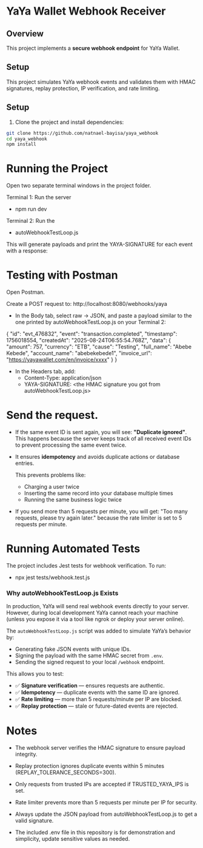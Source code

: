 # YaYa Wallet Webhook Receiver

## Overview

This project implements a **secure webhook endpoint** for YaYa Wallet.

## Setup

This project simulates YaYa webhook events and validates them with HMAC signatures, replay protection, IP verification, and rate limiting.

## Setup

1. Clone the project and install dependencies:

```bash
git clone https://github.com/natnael-bayisa/yaya_webhook
cd yaya_webhook
npm install
```

# Running the Project

Open two separate terminal windows in the project folder.

Terminal 1: Run the server

- npm run dev

Terminal 2: Run the

- autoWebhookTestLoop.js

This will generate payloads and print the YAYA-SIGNATURE for each event with a response:

# Testing with Postman

Open Postman.

Create a POST request to:
http://localhost:8080/webhooks/yaya

- In the Body tab, select raw → JSON, and paste a payload similar to the one printed by autoWebhookTestLoop.js on your Terminal 2:

{
"id": "evt_476832",
"event": "transaction.completed",
"timestamp": 1756018554,
"createdAt": "2025-08-24T06:55:54.768Z",
"data": {
"amount": 757,
"currency": "ETB",
"cause": "Testing",
"full_name": "Abebe Kebede",
"account_name": "abebekebede1",
"invoice_url": "https://yayawallet.com/en/invoice/xxxx"
}
}

- In the Headers tab, add:
  - Content-Type: application/json
  - YAYA-SIGNATURE: &lt;the HMAC signature you got from autoWebhookTestLoop.js&gt;

# Send the request.

- If the same event ID is sent again, you will see: **"Duplicate ignored"**.  
  This happens because the server keeps track of all received event IDs to prevent processing the same event twice.

- It ensures **idempotency** and avoids duplicate actions or database entries.

  This prevents problems like:

  - Charging a user twice
  - Inserting the same record into your database multiple times
  - Running the same business logic twice

- If you send more than 5 requests per minute, you will get: "Too many requests, please try again later." because the rate limiter is set to 5 requests per minute.

# Running Automated Tests

The project includes Jest tests for webhook verification. To run:

- npx jest tests/webhook.test.js

### Why autoWebhookTestLoop.js Exists

In production, YaYa will send real webhook events directly to your server.  
However, during local development YaYa cannot reach your machine (unless you expose it via a tool like ngrok or deploy your server online).

The `autoWebhookTestLoop.js` script was added to simulate YaYa’s behavior by:

- Generating fake JSON events with unique IDs.
- Signing the payload with the same HMAC secret from `.env`.
- Sending the signed request to your local `/webhook` endpoint.

This allows you to test:

- ✅ **Signature verification** — ensures requests are authentic.
- ✅ **Idempotency** — duplicate events with the same ID are ignored.
- ✅ **Rate limiting** — more than 5 requests/minute per IP are blocked.
- ✅ **Replay protection** — stale or future-dated events are rejected.

# Notes

- The webhook server verifies the HMAC signature to ensure payload integrity.

- Replay protection ignores duplicate events within 5 minutes (REPLAY_TOLERANCE_SECONDS=300).

- Only requests from trusted IPs are accepted if TRUSTED_YAYA_IPS is set.

- Rate limiter prevents more than 5 requests per minute per IP for security.

- Always update the JSON payload from autoWebhookTestLoop.js to get a valid signature.

- The included .env file in this repository is for demonstration and simplicity, update sensitive values as needed.
